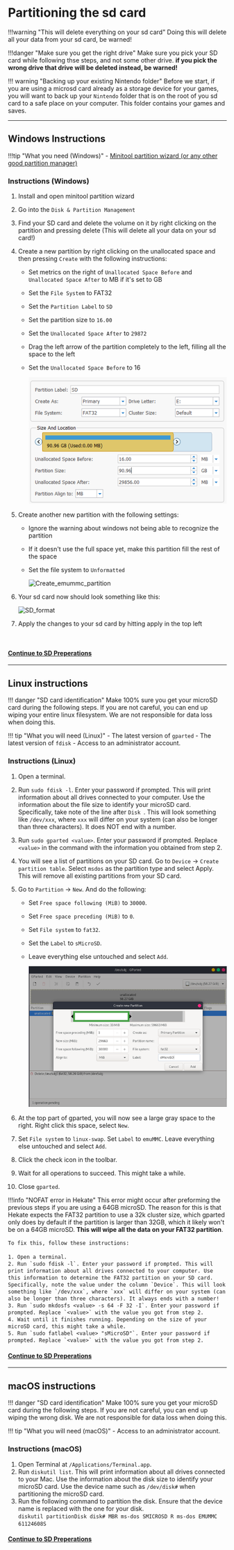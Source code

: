 # Partitioning the sd card 

!!!warning "This will delete everything on your sd card"
	Doing this will delete all your data from your sd card, be warned!

!!!danger "Make sure you get the right drive"
	Make sure you pick your SD card while following thse steps, and not some other drive. **if you pick the wrong drive that drive will be deleted instead, be warned!** 

!!! warning "Backing up your existing Nintendo folder"
	Before we start, if you are using a microsd card already as a storage device for your games, you will want to back up your `Nintendo` folder  that is on the root of you sd card to a safe place on your computer. This folder contains your games and saves.

-----

## Windows Instructions

!!!tip "What you need (Windows)"
	- [Minitool partition wizard (or any other good partition manager)](https://www.partitionwizard.com/download/v11/pw11-free.exe)


### Instructions (Windows)

1. Install and open minitool partition wizard
2. Go into the `Disk & Partition Management`
3. Find your SD card and delete the volume on it by right clicking on the partition and pressing delete (This will delete all your data on your sd card!)
4. Create a new partition by right clicking on the unallocated space and then pressing `Create` with the following instructions:
	- Set metrics on the right of `Unallocated Space Before` and `Unallocated Space After` to MB if it's set to GB
	- Set the `File System` to FAT32
	- Set the `Partition Label` to `SD`
	- Set the partition size to `16.00`
	- Set the `Unallocated Space After` to `29872`
	- Drag the left arrow of the partition completely to the left, filling all the space to the left
	- Set the `Unallocated Space Before` to 16 


		![Create_SD_partition](../img/minitool1.png)



5. Create another new partition with the following settings:
	- Ignore the warning about windows not being able to recognize the partition
	- If it doesn't use the full space yet, make this partition fill the rest of the space
	- Set the file system to `Unformatted`
  

		![Create_emummc_partition](../img/minitool2.png)


6. Your sd card now should look something like this:
   
	![SD_format](../img/emummc_final_minitool.png)

7. Apply the changes to your sd card by hitting apply in the top left

&nbsp;

#### [Continue to SD Preperations <i class="fa fa-arrow-circle-right fa-lg"></i>](sd_preparation.md)

-----
## Linux instructions

!!! danger "SD card identification"
	Make 100% sure you get your microSD card during the following steps. If you are not careful, you can end up wiping your entire linux filesystem. We are not responsible for data loss when doing this.

!!! tip "What you will need (Linux)"
    - The latest version of `gparted`
    - The latest version of `fdisk`
	- Access to an administrator account.

### Instructions (Linux)

1. Open a terminal.
2. Run `sudo fdisk -l`. Enter your password if prompted. This will print information about all drives connected to your computer. Use the information about the file size to identify your microSD card. Specifically, take note of the line after `Disk `. This will look something like `/dev/xxx`, where `xxx` will differ on your system (can also be longer than three characters). It does NOT end with a number.
3. Run `sudo gparted <value>`. Enter your password if prompted. Replace `<value>` in the command with the information you obtained from step 2.
4. You will see a list of partitions on your SD card. Go to `Device` -> `Create partition table`. Select `msdos` as the partition type and select Apply. This will remove all existing partitions from your SD card.
5. Go to `Partition` -> `New`. And do the following:
    - Set `Free space following (MiB)` to `30000`. 
    - Set `Free space preceding (MiB)` to `0`. 
    - Set `File system` to `fat32`. 
    - Set the `Label` to `sMicroSD`. 
    - Leave everything else untouched and select `Add`.

		![gparted](../img/gparted.png)

1. At the top part of gparted, you will now see a large gray space to the right. Right click this space, select `New`.
2. Set `File system` to `linux-swap`. Set `Label` to `emuMMC`. Leave everything else untouched and select `Add`.
3. Click the check icon in the toolbar.
4.  Wait for all operations to succeed. This might take a while.
5.  Close `gparted`.

!!!info "NOFAT error in Hekate"
	This error might occur after preforming the previous steps if you are using a 64GB microSD. The reason for this is that Hekate expects the FAT32 partition to use a 32k cluster size, which gparted only does by default if the partition is larger than 32GB, which it likely won't be on a 64GB microSD. **This will wipe all the data on your FAT32 partition**.

	To fix this, follow these instructions:

	1. Open a terminal.
	2. Run `sudo fdisk -l`. Enter your password if prompted. This will print information about all drives connected to your computer. Use this information to determine the FAT32 partition on your SD card. Specifically, note the value under the column `Device`. This will look something like `/dev/xxx`, where `xxx` will differ on your system (can also be longer than three characters). It always ends with a number!
	3. Run `sudo mkdosfs <value> -s 64 -F 32 -I`. Enter your password if prompted. Replace `<value>` with the value you got from step 2.
	4. Wait until it finishes running. Depending on the size of your microSD card, this might take a while.
	5. Run `sudo fatlabel <value> "sMicroSD"`. Enter your password if prompted. Replace `<value>` with the value you got from step 2.


#### [Continue to SD Preperations <i class="fa fa-arrow-circle-right fa-lg"></i>](sd_preparation.md)

-----
## macOS instructions

!!! danger "SD card identification"
	Make 100% sure you get your microSD card during the following steps. If you are not careful, you can end up wiping the wrong disk. We are not responsible for data loss when doing this.

!!! tip "What you will need (macOS)"
    - Access to an administrator account.

### Instructions (macOS)

1. Open Terminal at `/Applications/Terminal.app`.
2. Run `diskutil list`. This will print information about all drives connected to your Mac. Use the information about the disk size to identify your microSD card. Use the device name such as `/dev/disk#` when partitioning the microSD card.
3. Run the following command to partition the disk. Ensure that the device name is replaced with the one for your disk.  
`diskutil partitionDisk disk# MBR ms-dos SMICROSD R ms-dos EMUMMC 61124608S`

#### [Continue to SD Preperations <i class="fa fa-arrow-circle-right fa-lg"></i>](sd_preparation.md)
